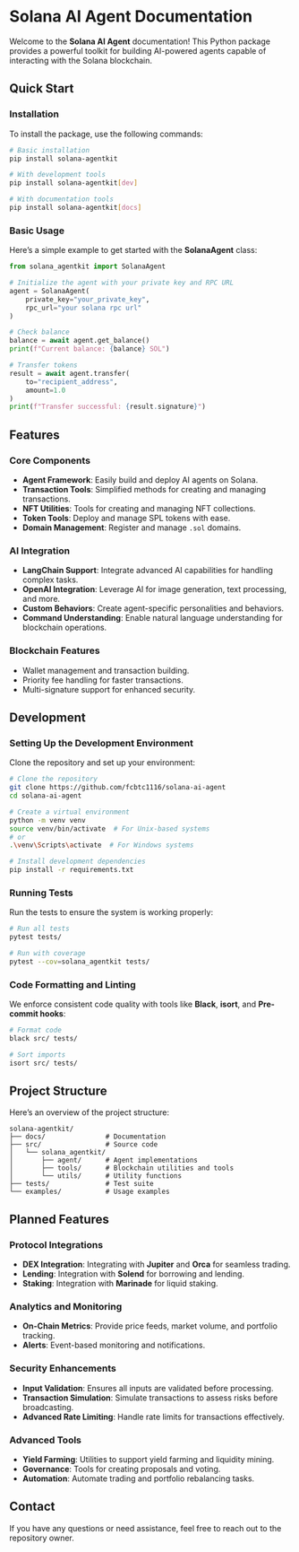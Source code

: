 # Solana AI Agent Documentation

Welcome to the **Solana AI Agent** documentation! This Python package provides a powerful toolkit for building AI-powered agents capable of interacting with the Solana blockchain.

## Quick Start

### Installation

To install the package, use the following commands:

```bash
# Basic installation
pip install solana-agentkit

# With development tools
pip install solana-agentkit[dev]

# With documentation tools
pip install solana-agentkit[docs]
```

### Basic Usage

Here’s a simple example to get started with the **SolanaAgent** class:

```python
from solana_agentkit import SolanaAgent

# Initialize the agent with your private key and RPC URL
agent = SolanaAgent(
    private_key="your_private_key",
    rpc_url="your solana rpc url"
)

# Check balance
balance = await agent.get_balance()
print(f"Current balance: {balance} SOL")

# Transfer tokens
result = await agent.transfer(
    to="recipient_address",
    amount=1.0
)
print(f"Transfer successful: {result.signature}")
```

## Features

### Core Components

- **Agent Framework**: Easily build and deploy AI agents on Solana.
- **Transaction Tools**: Simplified methods for creating and managing transactions.
- **NFT Utilities**: Tools for creating and managing NFT collections.
- **Token Tools**: Deploy and manage SPL tokens with ease.
- **Domain Management**: Register and manage `.sol` domains.

### AI Integration

- **LangChain Support**: Integrate advanced AI capabilities for handling complex tasks.
- **OpenAI Integration**: Leverage AI for image generation, text processing, and more.
- **Custom Behaviors**: Create agent-specific personalities and behaviors.
- **Command Understanding**: Enable natural language understanding for blockchain operations.

### Blockchain Features

- Wallet management and transaction building.
- Priority fee handling for faster transactions.
- Multi-signature support for enhanced security.

## Development

### Setting Up the Development Environment

Clone the repository and set up your environment:

```bash
# Clone the repository
git clone https://github.com/fcbtc1116/solana-ai-agent
cd solana-ai-agent

# Create a virtual environment
python -m venv venv
source venv/bin/activate  # For Unix-based systems
# or
.\venv\Scripts\activate  # For Windows systems

# Install development dependencies
pip install -r requirements.txt
```

### Running Tests

Run the tests to ensure the system is working properly:

```bash
# Run all tests
pytest tests/

# Run with coverage
pytest --cov=solana_agentkit tests/
```

### Code Formatting and Linting

We enforce consistent code quality with tools like **Black**, **isort**, and **Pre-commit hooks**:

```bash
# Format code
black src/ tests/

# Sort imports
isort src/ tests/
```

## Project Structure

Here’s an overview of the project structure:

```
solana-agentkit/
├── docs/               # Documentation
├── src/                # Source code
│   └── solana_agentkit/
│       ├── agent/      # Agent implementations
│       ├── tools/      # Blockchain utilities and tools
│       └── utils/      # Utility functions
├── tests/              # Test suite
└── examples/           # Usage examples
```

## Planned Features

### Protocol Integrations

- **DEX Integration**: Integrating with **Jupiter** and **Orca** for seamless trading.
- **Lending**: Integration with **Solend** for borrowing and lending.
- **Staking**: Integration with **Marinade** for liquid staking.

### Analytics and Monitoring

- **On-Chain Metrics**: Provide price feeds, market volume, and portfolio tracking.
- **Alerts**: Event-based monitoring and notifications.

### Security Enhancements

- **Input Validation**: Ensures all inputs are validated before processing.
- **Transaction Simulation**: Simulate transactions to assess risks before broadcasting.
- **Advanced Rate Limiting**: Handle rate limits for transactions effectively.

### Advanced Tools

- **Yield Farming**: Utilities to support yield farming and liquidity mining.
- **Governance**: Tools for creating proposals and voting.
- **Automation**: Automate trading and portfolio rebalancing tasks.

## Contact

If you have any questions or need assistance, feel free to reach out to the repository owner.
